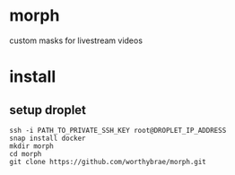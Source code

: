 # morph

custom masks for livestream videos

# install

## setup droplet

```
ssh -i PATH_TO_PRIVATE_SSH_KEY root@DROPLET_IP_ADDRESS
snap install docker
mkdir morph
cd morph
git clone https://github.com/worthybrae/morph.git
```
